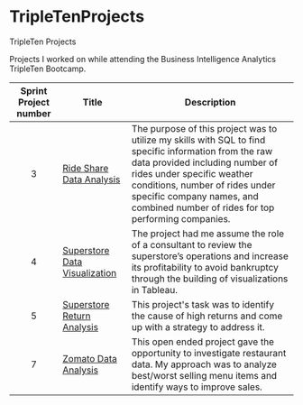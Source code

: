 # TripleTenProjects
TripleTen Projects

Projects I worked on while attending the Business Intelligence Analytics TripleTen Bootcamp.


| Sprint Project number | Title | Description |
| :-----------: | ----------- |----------- |
| 3 | [Ride Share Data Analysis](https://docs.google.com/spreadsheets/d/1asIzJsbckY8UUYqI4jx_BEQmKDMz-QNpV-TFbvwKLcw/edit?gid=38637670#gid=38637670) | The purpose of this project was to utilize my skills with SQL to find specific information from the raw data provided including number of rides under specific weather conditions, number of rides under specific company names, and combined number of rides for top performing companies. |
| 4 | [Superstore Data Visualization](https://public.tableau.com/app/profile/sam.theilen/viz/SamTSprint4Project/3_3AverageProfitLossofHighestReturnedItems) | The project had me assume the role of a consultant to review the superstore’s operations and increase its profitability to avoid bankruptcy through the building of visualizations in Tableau. |
| 5 | [Superstore Return Analysis](https://public.tableau.com/app/profile/sam.theilen/viz/Sprint5ProjectV1_2/Story1) | This project's task was to identify the cause of high returns and come up with a strategy to address it. |
| 7 | [Zomato Data Analysis](https://public.tableau.com/app/profile/sam.theilen/viz/Sprint7Project_17325689375140/Story1) | This open ended project gave the opportunity to investigate restaurant data. My approach was to analyze best/worst selling menu items and identify ways to improve sales. |

